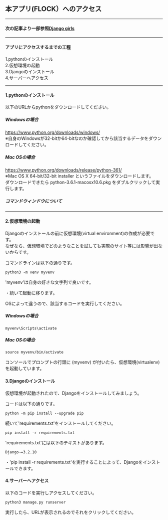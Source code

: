 ## 本アプリ(FLOCK）へのアクセス  
***  
#### 次の記事より一部参照[Django girls](https://tutorial.djangogirls.org/ja/installation/)  
***  

#### アプリにアクセスするまでの工程  
1.pythonのインストール  
2.仮想環境の起動  
3.Djangoのインストール  
4.サーバーへアクセス  
***

#### 1.pythonのインストール  

以下のURLからpythonをダウンロードしてください。  
##### Windowsの場合  
https://www.python.org/downloads/windows/  
※自身のWindowsが32-bitか64-bitなのか確認してから該当するデータをダウンロードしてください。  

##### Mac OSの場合  
https://www.python.org/downloads/release/python-361/  
※Mac OS X 64-bit/32-bit installer というファイルをダウンロードします。  
ダウンロードできたら python-3.6.1-macosx10.6.pkg をダブルクリックして実行します。

##### *コマンドウィンドウについて*

***

#### 2.仮想環境の起動  

Djangoのインストールの前に仮想環境(virtual environment)の作成が必要です。  
なぜなら、仮想環境でどのようなことを試しても実際のサイト等には影響が出ないからです。  

コマンドラインは以下の通りです。  
```
python3 -m venv myvenv
```  
'myvenv'は自身の好きな文字列で良いです。  

・続いて起動に移ります。  

OSによって違うので、該当するコードを実行してください。  
##### Windowsの場合  
```
myvenv\Scripts\activate
```
##### Mac OSの場合
```
source myvenv/bin/activate
```
コンソールでプロンプトの行頭に (myvenv) が付いたら、仮想環境(virtualenv) を起動しています。  

#### 3.Djangoのインストール  
仮想環境が起動されたので、Djangoをインストールしてみましょう。  

コードは以下の通りです。  
```
python -m pip install --upgrade pip
```  

続いて'requirements.txt'をインストールしてください。  
```
pip install -r requirements.txt
```  
'requirements.txt'には以下のテキストがあります。  
```
Django~=3.2.10
```  
・'pip install -r requirements.txt'を実行することによって、Djangoをインストールできます。  

#### 4.サーバーへアクセス  

以下のコードを実行しアクセスしてください。  

```
python3 manage.py runserver
```
実行したら、URLが表示されるのでそれをクリックしてください。  

